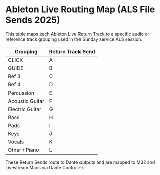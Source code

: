 # Ableton Live Routing Map (ALS File Sends 2025)

This table maps each Ableton Live Return Track to a specific audio or reference track grouping used in the Sunday service ALS session.

| Grouping        | Return Track Send |
|-----------------|-------------------|
| CLICK           | A                 |
| GUIDE           | B                 |
| Ref 3           | C                 |
| Ref 4           | D                 |
| Percussion      | E                 |
| Acoustic Guitar | F                 |
| Electric Guitar | G                 |
| Bass            | H                 |
| Pads            | I                 |
| Keys            | J                 |
| Vocals          | K                 |
| Other / Piano   | L                 |

These Return Sends route to Dante outputs and are mapped to M32 and Livestream Macs via Dante Controller.
